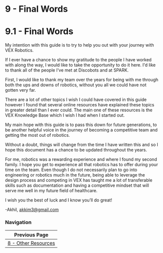 # 9 - Final Words

# 9.1 - Final Words

My intention with this guide is to try to help you out with your journey with VEX Robotics.

If I ever have a chance to show my gratitude to the people I have worked with along the way, I would like to take the opportunity to do it here. I'd like to thank all of the people I've met at Discobots and at SPARK.

First, I would like to thank my team over the years for being with me through both the ups and downs of robotics, without you all we could have not gotten very far. 

There are a lot of other topics I wish I could have covered in this guide however I found that several online resources have explained these topics in greater detail than I ever could. The main one of these resources is the VEX Knowledge Base which I wish I had when I started out.

My main hope with this guide is to pass this down for future generations, to be another helpful voice in the journey of becoming a competitive team and getting the most out of robotics.

Without a doubt, things will change from the time I have written this and so I hope this document has a chance to be updated throughout the years.

For me, robotics was a rewarding experience and where I found my second family. I hope you get to experience all that robotics has to offer during your time on the team. Even though I do not necessarily plan to go into engineering or robotics much in the future,  being able to leverage the design process and competing in VEX has taught me a lot of transferable skills such as documentation and having a competitive mindset that will serve me well in my future field of healthcare. 

I wish you the best of luck and I know you’ll do great!

-Akhil, akkim3@gmail.com

### Navigation

| Previous Page |
| ----------- |
| [8 - Other Resources](/src/md/8_Other_Resources.md) |
